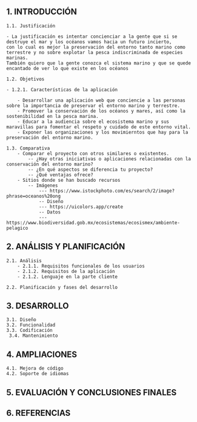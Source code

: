 
## 1. INTRODUCCIÓN

	1.1. Justificación 
 
	- La justificación es intentar concienciar a la gente que si se destruye el mar y los océanos vamos hacia un futuro incierto, 
 	con lo cual es mejor la preservación del entorno tanto marino como terrestre y no sobre explotar la pesca indiscriminada de especies marinas. 
  	También quiero que la gente conozca el sistema marino y que se quede encantado de ver lo que existe en los océanos
 
	1.2. Objetivos
 
    - 1.2.1. Características de la aplicación
    
		- Desarrollar una aplicación web que conciencie a las personas sobre la importancia de preservar el entorno marino y terrestre.
		- Promover la conservación de los océanos y mares, así como la sostenibilidad en la pesca marina.
		- Educar a la audiencia sobre el ecosistema marino y sus maravillas para fomentar el respeto y cuidado de este entorno vital.
		- Exponer las organizaciones y los movimierntos que hay para la preservación del entorno marino.
  
	1.3. Comparativa
		- Comparar el proyecto con otros similares o existentes. 
			-- ¿Hay otras iniciativas o aplicaciones relacionadas con la conservación del entorno marino? 
			-- ¿En qué aspectos se diferencia tu proyecto? 
			-- ¿Qué ventajas ofrece?
		- Sitios donde se han buscado recursos
  			-- Imágenes
  				--- https://www.istockphoto.com/es/search/2/image?phrase=oceanos%20ong
     			-- Diseño
	 			--- https://uicolors.app/create
     			-- Datos
				--- https://www.biodiversidad.gob.mx/ecosistemas/ecosismex/ambiente-pelagico
## 2. ANÁLISIS Y PLANIFICACIÓN 

	2.1. Análisis 
		- 2.1.1. Requisitos funcionales de los usuarios
		- 2.1.2. Requisitos de la aplicación 
		- 2.1.2. Lenguaje en la parte cliente 
  
	2.2. Planificación y fases del desarrollo 
 
## 3. DESARROLLO

	3.1. Diseño
	3.2. Funcionalidad 
	3.3. Codificación 
	 3.4. Mantenimiento 
  
## 4. AMPLIACIONES

	4.1. Mejora de código 
	4.2. Soporte de idiomas 
 
## 5. EVALUACIÓN Y CONCLUSIONES FINALES 

## 6. REFERENCIAS
